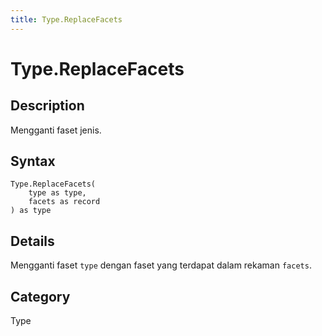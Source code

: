 ```yaml
---
title: Type.ReplaceFacets
---
```


# Type.ReplaceFacets


## Description

Mengganti faset jenis.


## Syntax

```powerquery
Type.ReplaceFacets(
    type as type,
    facets as record
) as type
```


## Details

Mengganti faset <code>type</code> dengan faset yang terdapat dalam rekaman <code>facets</code>.



## Category
Type
